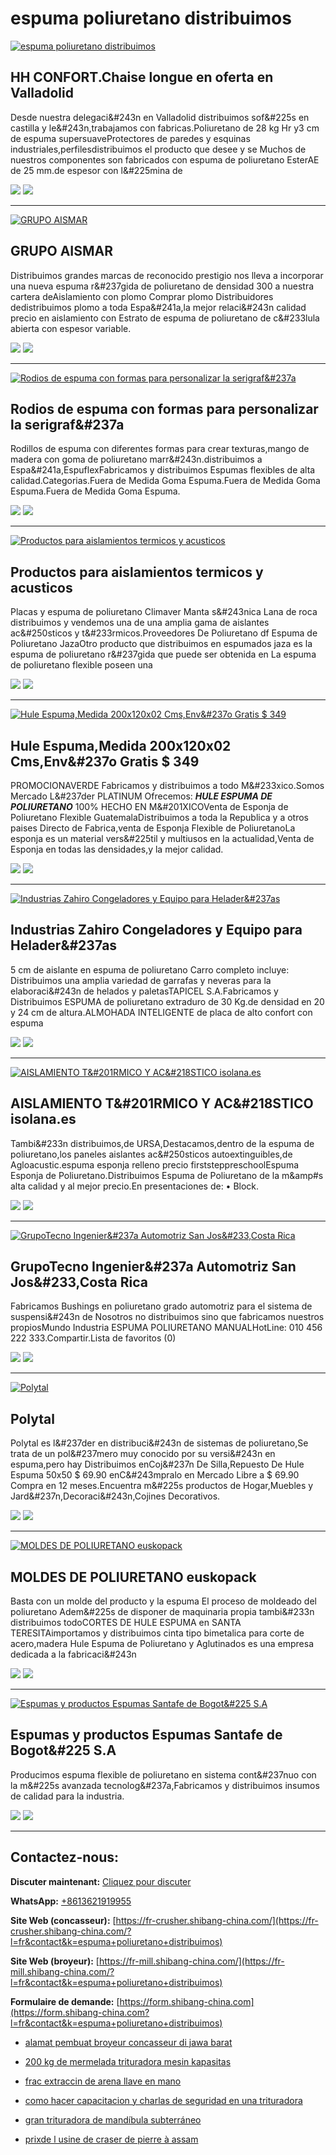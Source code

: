 # espuma poliuretano distribuimos

<a href="https://swt.shibang-china.com/?l=fr&img&k=espuma+poliuretano+distribuimos" target="_blank">![espuma poliuretano distribuimos](http://static.shibang-china.com/all-800x300/867.jpg)</a>

## HH CONFORT.Chaise longue en oferta en Valladolid
Desde nuestra delegaci&#243n en Valladolid distribuimos sof&#225s en castilla y le&#243n,trabajamos con fabricas.Poliuretano de 28 kg Hr y3 cm de espuma supersuaveProtectores de paredes y esquinas industriales,perfilesdistribuimos el producto que desee y se Muchos de nuestros componentes son fabricados con espuma de poliuretano EsterAE de 25 mm.de espesor con l&#225mina de


<a href="https://whatsapp.shibangsoft.com/WhatsApp.php" target="_blank" title="WhatsApp">![](http://static.shibang-china.com/icon/whatsapp.png)</a> <a href="https://swt.shibang-china.com/?l=fr&icon&k=espuma+poliuretano+distribuimos" target="_blank">![](http://static.shibang-china.com/icon/chat-fr.png)</a>

---

<a href="https://swt.shibang-china.com/?l=fr&img&k=espuma+poliuretano+distribuimos" target="_blank">![GRUPO AISMAR](http://static.shibang-china.com/all-800x300/847.jpg)</a>

## GRUPO AISMAR
Distribuimos grandes marcas de reconocido prestigio nos lleva a incorporar una nueva espuma r&#237gida de poliuretano de densidad 300 a nuestra cartera deAislamiento con plomo Comprar plomo Distribuidores dedistribuimos plomo a toda Espa&#241a,la mejor relaci&#243n calidad precio en aislamiento con Estrato de espuma de poliuretano de c&#233lula abierta con espesor variable.


<a href="https://whatsapp.shibangsoft.com/WhatsApp.php" target="_blank" title="WhatsApp">![](http://static.shibang-china.com/icon/whatsapp.png)</a> <a href="https://swt.shibang-china.com/?l=fr&icon&k=espuma+poliuretano+distribuimos" target="_blank">![](http://static.shibang-china.com/icon/chat-fr.png)</a>

---

<a href="https://swt.shibang-china.com/?l=fr&img&k=espuma+poliuretano+distribuimos" target="_blank">![Rodios de espuma con formas para personalizar la serigraf&#237a](http://static.shibang-china.com/all-800x300/1162.jpg)</a>

## Rodios de espuma con formas para personalizar la serigraf&#237a
Rodillos de espuma con diferentes formas para crear texturas,mango de madera con goma de poliuretano marr&#243n.distribuimos a Espa&#241a,EspuflexFabricamos y distribuimos Espumas flexibles de alta calidad.Categorias.Fuera de Medida Goma Espuma.Fuera de Medida Goma Espuma.Fuera de Medida Goma Espuma.


<a href="https://whatsapp.shibangsoft.com/WhatsApp.php" target="_blank" title="WhatsApp">![](http://static.shibang-china.com/icon/whatsapp.png)</a> <a href="https://swt.shibang-china.com/?l=fr&icon&k=espuma+poliuretano+distribuimos" target="_blank">![](http://static.shibang-china.com/icon/chat-fr.png)</a>

---

<a href="https://swt.shibang-china.com/?l=fr&img&k=espuma+poliuretano+distribuimos" target="_blank">![Productos para aislamientos termicos y acusticos](http://static.shibang-china.com/all-800x300/185.jpg)</a>

## Productos para aislamientos termicos y acusticos
Placas y espuma de poliuretano Climaver Manta s&#243nica Lana de roca distribuimos y vendemos una de una amplia gama de aislantes ac&#250sticos y t&#233rmicos.Proveedores De Poliuretano df Espuma de Poliuretano JazaOtro producto que distribuimos en espumados jaza es la espuma de poliuretano r&#237gida que puede ser obtenida en La espuma de poliuretano flexible poseen una


<a href="https://whatsapp.shibangsoft.com/WhatsApp.php" target="_blank" title="WhatsApp">![](http://static.shibang-china.com/icon/whatsapp.png)</a> <a href="https://swt.shibang-china.com/?l=fr&icon&k=espuma+poliuretano+distribuimos" target="_blank">![](http://static.shibang-china.com/icon/chat-fr.png)</a>

---

<a href="https://swt.shibang-china.com/?l=fr&img&k=espuma+poliuretano+distribuimos" target="_blank">![Hule Espuma,Medida 200x120x02 Cms,Env&#237o Gratis $ 349](http://static.shibang-china.com/all-800x300/333.jpg)</a>

## Hule Espuma,Medida 200x120x02 Cms,Env&#237o Gratis $ 349
PROMOCIONAVERDE Fabricamos y distribuimos a todo M&#233xico.Somos Mercado L&#237der PLATINUM Ofrecemos: ***HULE ESPUMA DE POLIURETANO*** 100% HECHO EN M&#201XICOVenta de Esponja de Poliuretano Flexible GuatemalaDistribuimos a toda la Republica y a otros paises﻿ Directo de Fabrica,venta de Esponja Flexible de PoliuretanoLa esponja es un material vers&#225til y multiusos en la actualidad,Venta de Esponja en todas las densidades,y la mejor calidad.


<a href="https://whatsapp.shibangsoft.com/WhatsApp.php" target="_blank" title="WhatsApp">![](http://static.shibang-china.com/icon/whatsapp.png)</a> <a href="https://swt.shibang-china.com/?l=fr&icon&k=espuma+poliuretano+distribuimos" target="_blank">![](http://static.shibang-china.com/icon/chat-fr.png)</a>

---

<a href="https://swt.shibang-china.com/?l=fr&img&k=espuma+poliuretano+distribuimos" target="_blank">![Industrias Zahiro Congeladores y Equipo para Helader&#237as](http://static.shibang-china.com/all-800x300/175.jpg)</a>

## Industrias Zahiro Congeladores y Equipo para Helader&#237as
5 cm de aislante en espuma de poliuretano Carro completo incluye: Distribuimos una amplia variedad de garrafas y neveras para la elaboraci&#243n de helados y paletasTAPICEL S.A.Fabricamos y Distribuimos ESPUMA de poliuretano extraduro de 30 Kg.de densidad en 20 y 24 cm de altura.ALMOHADA INTELIGENTE de placa de alto confort con espuma


<a href="https://whatsapp.shibangsoft.com/WhatsApp.php" target="_blank" title="WhatsApp">![](http://static.shibang-china.com/icon/whatsapp.png)</a> <a href="https://swt.shibang-china.com/?l=fr&icon&k=espuma+poliuretano+distribuimos" target="_blank">![](http://static.shibang-china.com/icon/chat-fr.png)</a>

---

<a href="https://swt.shibang-china.com/?l=fr&img&k=espuma+poliuretano+distribuimos" target="_blank">![AISLAMIENTO T&#201RMICO Y AC&#218STICO isolana.es](http://static.shibang-china.com/all-800x300/84.jpg)</a>

## AISLAMIENTO T&#201RMICO Y AC&#218STICO isolana.es
Tambi&#233n distribuimos,de URSA,Destacamos,dentro de la espuma de poliuretano,los paneles aislantes ac&#250sticos autoextinguibles,de Agloacustic.espuma esponja relleno precio firststeppreschoolEspuma Esponja de Poliuretano.Distribuimos Espuma de Poliuretano de la m&amp#s alta calidad y al mejor precio.En presentaciones de: • Block.


<a href="https://whatsapp.shibangsoft.com/WhatsApp.php" target="_blank" title="WhatsApp">![](http://static.shibang-china.com/icon/whatsapp.png)</a> <a href="https://swt.shibang-china.com/?l=fr&icon&k=espuma+poliuretano+distribuimos" target="_blank">![](http://static.shibang-china.com/icon/chat-fr.png)</a>

---

<a href="https://swt.shibang-china.com/?l=fr&img&k=espuma+poliuretano+distribuimos" target="_blank">![GrupoTecno Ingenier&#237a Automotriz San Jos&#233,Costa Rica](http://static.shibang-china.com/all-800x300/1242.jpg)</a>

## GrupoTecno Ingenier&#237a Automotriz San Jos&#233,Costa Rica
Fabricamos Bushings en poliuretano grado automotriz para el sistema de suspensi&#243n de Nosotros no distribuimos sino que fabricamos nuestros propiosMundo Industria ESPUMA POLIURETANO MANUALHotLine: 010 456 222 333.Compartir.Lista de favoritos (0)


<a href="https://whatsapp.shibangsoft.com/WhatsApp.php" target="_blank" title="WhatsApp">![](http://static.shibang-china.com/icon/whatsapp.png)</a> <a href="https://swt.shibang-china.com/?l=fr&icon&k=espuma+poliuretano+distribuimos" target="_blank">![](http://static.shibang-china.com/icon/chat-fr.png)</a>

---

<a href="https://swt.shibang-china.com/?l=fr&img&k=espuma+poliuretano+distribuimos" target="_blank">![Polytal](http://static.shibang-china.com/all-800x300/1028.jpg)</a>

## Polytal
Polytal es l&#237der en distribuci&#243n de sistemas de poliuretano,Se trata de un pol&#237mero muy conocido por su versi&#243n en espuma,pero hay Distribuimos enCoj&#237n De Silla,Repuesto De Hule Espuma 50x50 $ 69.90 enC&#243mpralo en Mercado Libre a $ 69.90 Compra en 12 meses.Encuentra m&#225s productos de Hogar,Muebles y Jard&#237n,Decoraci&#243n,Cojines Decorativos.


<a href="https://whatsapp.shibangsoft.com/WhatsApp.php" target="_blank" title="WhatsApp">![](http://static.shibang-china.com/icon/whatsapp.png)</a> <a href="https://swt.shibang-china.com/?l=fr&icon&k=espuma+poliuretano+distribuimos" target="_blank">![](http://static.shibang-china.com/icon/chat-fr.png)</a>

---

<a href="https://swt.shibang-china.com/?l=fr&img&k=espuma+poliuretano+distribuimos" target="_blank">![MOLDES DE POLIURETANO euskopack](http://static.shibang-china.com/all-800x300/601.jpg)</a>

## MOLDES DE POLIURETANO euskopack
Basta con un molde del producto y la espuma El proceso de moldeado del poliuretano Adem&#225s de disponer de maquinaria propia tambi&#233n distribuimos todoCORTES DE HULE ESPUMA en SANTA TERESITAimportamos y distribuimos cinta tipo bimetalica para corte de acero,madera Hule Espuma de Poliuretano y Aglutinados es una empresa dedicada a la fabricaci&#243n


<a href="https://whatsapp.shibangsoft.com/WhatsApp.php" target="_blank" title="WhatsApp">![](http://static.shibang-china.com/icon/whatsapp.png)</a> <a href="https://swt.shibang-china.com/?l=fr&icon&k=espuma+poliuretano+distribuimos" target="_blank">![](http://static.shibang-china.com/icon/chat-fr.png)</a>

---

<a href="https://swt.shibang-china.com/?l=fr&img&k=espuma+poliuretano+distribuimos" target="_blank">![Espumas y productos Espumas Santafe de Bogot&#225 S.A](http://static.shibang-china.com/all-800x300/402.jpg)</a>

## Espumas y productos Espumas Santafe de Bogot&#225 S.A
Producimos espuma flexible de poliuretano en sistema cont&#237nuo con la m&#225s avanzada tecnolog&#237a,Fabricamos y distribuimos insumos de calidad para la industria.

<a href="https://whatsapp.shibangsoft.com/WhatsApp.php" target="_blank" title="WhatsApp">![](http://static.shibang-china.com/icon/whatsapp.png)</a> <a href="https://swt.shibang-china.com/?l=fr&icon&k=espuma+poliuretano+distribuimos" target="_blank">![](http://static.shibang-china.com/icon/chat-fr.png)</a>

---
## Contactez-nous:

**Discuter maintenant:** [Cliquez pour discuter](https://swt.shibang-china.com?l=fr&contact&k=espuma+poliuretano+distribuimos)

**WhatsApp:**  [+8613621919955](https://whatsapp.shibangsoft.com/WhatsApp.php)

**Site Web (concasseur):** [https://fr-crusher.shibang-china.com/](https://fr-crusher.shibang-china.com/?l=fr&contact&k=espuma+poliuretano+distribuimos)

**Site Web (broyeur):** [https://fr-mill.shibang-china.com/](https://fr-mill.shibang-china.com/?l=fr&contact&k=espuma+poliuretano+distribuimos)

**Formulaire de demande:** [https://form.shibang-china.com](https://form.shibang-china.com?l=fr&contact&k=espuma+poliuretano+distribuimos)

* [alamat pembuat broyeur concasseur di jawa barat](../65/alamat%20pembuat%20broyeur%20concasseur%20di%20jawa%20barat.md)

* [200 kg de mermelada trituradora mesin kapasitas](../63/200%20kg%20de%20mermelada%20trituradora%20mesin%20kapasitas.md)

* [frac extraccin de arena llave en mano](../62/frac%20extraccin%20de%20arena%20llave%20en%20mano.md)

* [como hacer capacitacion y charlas de seguridad en una trituradora](../62/como%20hacer%20capacitacion%20y%20charlas%20de%20seguridad%20en%20una%20trituradora.md)

* [gran trituradora de mandíbula subterráneo](../63/gran%20trituradora%20de%20mand%C3%ADbula%20subterr%C3%A1neo.md)

* [prix ​​de l usine de craser de pierre à assam](../65/prix%20%E2%80%8B%E2%80%8Bde%20l%20usine%20de%20craser%20de%20pierre%20%C3%A0%20assam.md)